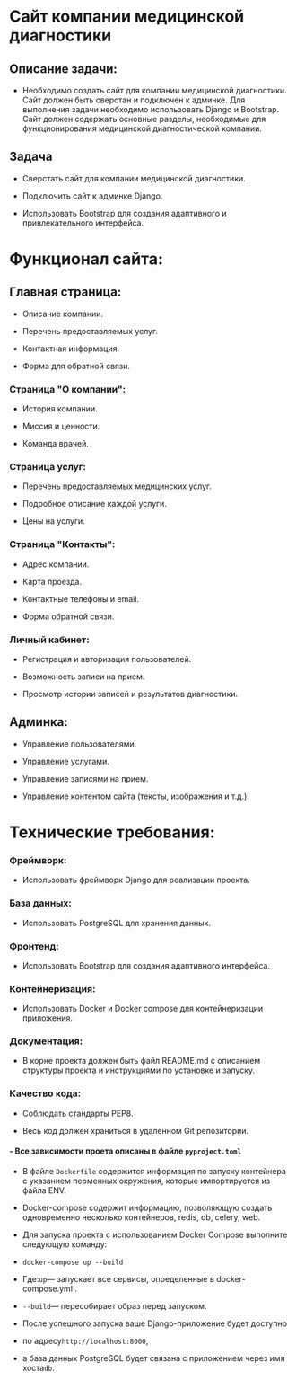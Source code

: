 # Сайт компании медицинской диагностики

## Описание задачи:

- Необходимо создать сайт для компании медицинской диагностики. Сайт должен быть сверстан и подключен к админке. Для выполнения задачи необходимо использовать Django и Bootstrap. Сайт должен содержать основные разделы, необходимые для функционирования медицинской диагностической компании.

## Задача

- Сверстать сайт для компании медицинской диагностики.

- Подключить сайт к админке Django.

- Использовать Bootstrap для создания адаптивного и привлекательного интерфейса.

# Функционал сайта:
## Главная страница: 

- Описание компании.

- Перечень предоставляемых услуг.

- Контактная информация.

- Форма для обратной связи.

### Страница "О компании": 

- История компании.

- Миссия и ценности.

- Команда врачей.

### Страница услуг: 

- Перечень предоставляемых медицинских услуг.

- Подробное описание каждой услуги.

- Цены на услуги.

### Страница "Контакты": 

- Адрес компании.

- Карта проезда.

- Контактные телефоны и email.

- Форма обратной связи.

### Личный кабинет: 

- Регистрация и авторизация пользователей.

- Возможность записи на прием. 

- Просмотр истории записей и результатов диагностики.

## Админка: 

- Управление пользователями.

- Управление услугами.

- Управление записями на прием.

- Управление контентом сайта (тексты, изображения и т.д.).


# Технические требования:
### Фреймворк: 

- Использовать фреймворк Django для реализации проекта.

### База данных: 

- Использовать PostgreSQL для хранения данных.

### Фронтенд: 

- Использовать Bootstrap для создания адаптивного интерфейса.
### Контейнеризация:
- Использовать Docker и Docker compose для контейнеризации приложения.

### Документация: 

- В корне проекта должен быть файл README.md с описанием структуры проекта и инструкциями по установке и запуску.

### Качество кода: 

- Соблюдать стандарты PEP8.

- Весь код должен храниться в удаленном Git репозитории.


#### - Все зависимости проета описаны в файле `pyproject.toml`
- В файле `Dockerfile` содержится информация по запуску контейнера с указанием перменных окружения, которые импортируется из файла ENV.
- Docker-compose содержит информацию, позволяющую создать одновременно несколько контейнеров, redis, db, celery, web.
- Для запуска проекта с использованием Docker Compose выполните следующую команду:
- `docker-compose up --build`
- Где:`up`— запускает все сервисы, определенные в docker-compose.yml .
- `--build`— пересобирает образ перед запуском.

- После успешного запуска ваше Django-приложение будет доступно
- по адресу`http://localhost:8000`,
- а база данных PostgreSQL будет связана с приложением через имя хоста`db`.